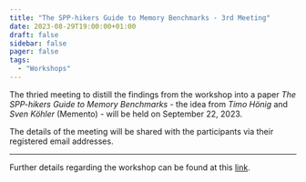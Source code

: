```yaml
---
title: "The SPP-hikers Guide to Memory Benchmarks - 3rd Meeting"
date: 2023-08-29T19:00:00+01:00
draft: false
sidebar: false
pager: false
tags:
  - "Workshops"
---
```


The thried meeting to distill the findings from the workshop into a paper *The SPP-hikers Guide to Memory Benchmarks* - the idea from _Timo Hönig_ and _Sven Köhler_ (Memento) - will be held on September 22, 2023.

The details of the meeting will be shared with the participants via their registered email addresses.

---

Further details regarding the workshop can be found at this [link](/posts/mini-workshop_2023).
